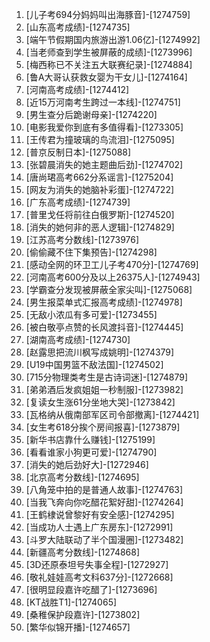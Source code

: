 
1. [儿子考694分妈妈叫出海豚音]-[1274759]
1. [山东高考成绩]-[1274735]
1. [端午节假期国内旅游出游1.06亿]-[1274992]
1. [当老师查到学生被屏蔽的成绩]-[1273996]
1. [梅西称已不关注五大联赛纪录]-[1274884]
1. [鲁A大哥认获救女婴为干女儿]-[1274164]
1. [河南高考成绩]-[1274412]
1. [近15万河南考生跨过一本线]-[1274751]
1. [男生查分后跪谢母亲]-[1274220]
1. [电影我爱你到底有多值得看]-[1273305]
1. [王传君为撞玻璃的鸟流泪]-[1275095]
1. [普京反制日本]-[1275088]
1. [张碧晨消失的她主题曲后劲]-[1274702]
1. [唐尚珺高考662分系谣言]-[1275204]
1. [网友为消失的她脑补彩蛋]-[1274722]
1. [广东高考成绩]-[1274739]
1. [普里戈任将前往白俄罗斯]-[1274520]
1. [消失的她何非的恶人逻辑]-[1274829]
1. [江苏高考分数线]-[1273976]
1. [偷偷藏不住下集预告]-[1274298]
1. [感动全网的环卫工儿子考470分]-[1274769]
1. [河南高考600分及以上26375人]-[1274943]
1. [学霸查分发现被屏蔽全家尖叫]-[1275068]
1. [男生报菜单式汇报高考成绩]-[1274978]
1. [无敌小浓瓜有多可爱]-[1273455]
1. [被白敬亭点赞的长风渡抖音]-[1274445]
1. [湖南高考成绩]-[1274730]
1. [赵露思把流川枫写成姚明]-[1274379]
1. [U19中国男篮不敌法国]-[1274502]
1. [715分物理类考生是古诗词迷]-[1274879]
1. [弟弟酒后发疯姐姐一秒制服]-[1273982]
1. [复读女生涨61分坐地大哭]-[1273842]
1. [瓦格纳从俄南部军区司令部撤离]-[1274421]
1. [女生考618分挨个房间报喜]-[1273879]
1. [新华书店靠什么赚钱]-[1275199]
1. [看看谁家小狗更可爱]-[1274790]
1. [消失的她后劲好大]-[1272946]
1. [北京高考分数线]-[1274695]
1. [八角笼中拍的是普通人故事]-[1274763]
1. [当我飞奔向你吃醋花絮好甜]-[1274264]
1. [王鹤棣说曾黎好有安全感]-[1274295]
1. [当成功人士遇上广东房东]-[1272991]
1. [斗罗大陆联动了半个国漫圈]-[1273482]
1. [新疆高考分数线]-[1274868]
1. [3D还原泰坦号失事全程]-[1272927]
1. [敬礼娃娃高考文科637分]-[1272668]
1. [很明显段嘉许吃醋了]-[1273696]
1. [KT战胜T1]-[1274065]
1. [桑稚保护段嘉许]-[1273802]
1. [繁华似锦开播]-[1274657]
